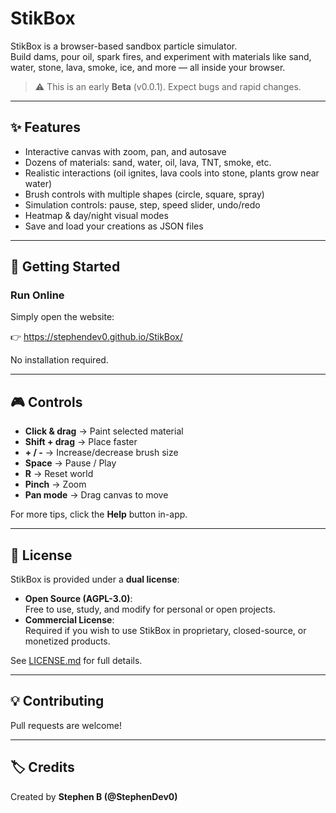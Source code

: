 # StikBox

StikBox is a browser-based sandbox particle simulator.  
Build dams, pour oil, spark fires, and experiment with materials like sand, water, stone, lava, smoke, ice, and more — all inside your browser.

> ⚠️ This is an early **Beta** (v0.0.1). Expect bugs and rapid changes.

---

## ✨ Features
- Interactive canvas with zoom, pan, and autosave
- Dozens of materials: sand, water, oil, lava, TNT, smoke, etc.
- Realistic interactions (oil ignites, lava cools into stone, plants grow near water)
- Brush controls with multiple shapes (circle, square, spray)
- Simulation controls: pause, step, speed slider, undo/redo
- Heatmap & day/night visual modes
- Save and load your creations as JSON files

---

## 🚀 Getting Started

### Run Online
Simply open the website:

👉 https://stephendev0.github.io/StikBox/

No installation required.

---

## 🎮 Controls
- **Click & drag** → Paint selected material  
- **Shift + drag** → Place faster  
- **+ / -** → Increase/decrease brush size  
- **Space** → Pause / Play  
- **R** → Reset world  
- **Pinch** → Zoom  
- **Pan mode** → Drag canvas to move  

For more tips, click the **Help** button in-app.

---

## 📜 License
StikBox is provided under a **dual license**:

- **Open Source (AGPL-3.0)**:  
  Free to use, study, and modify for personal or open projects.
- **Commercial License**:  
  Required if you wish to use StikBox in proprietary, closed-source, or monetized products.

See [LICENSE.md](LICENSE.md) for full details.

---

## 💡 Contributing
Pull requests are welcome!  

---

## 🏷️ Credits
Created by **Stephen B (@StephenDev0)**  
